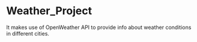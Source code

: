 # Weather_Project
It makes use of OpenWeather API to provide info about weather conditions in different cities.
